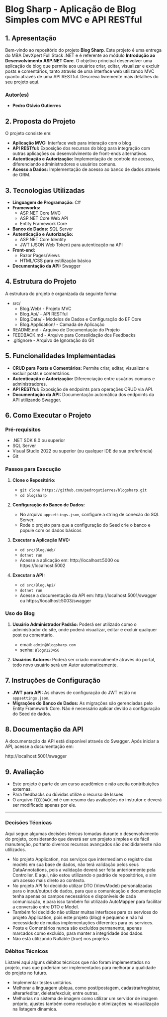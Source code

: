 # **Blog Sharp - Aplicação de Blog Simples com MVC e API RESTful**

## **1. Apresentação**

Bem-vindo ao repositório do projeto **Blog Sharp**. Este projeto é uma entrega do MBA DevXpert Full Stack .NET e é referente ao módulo **Introdução ao Desenvolvimento ASP.NET Core**.
O objetivo principal desenvolver uma aplicação de blog que permite aos usuários criar, editar, visualizar e excluir posts e comentários, tanto através de uma interface web utilizando MVC quanto através de uma API RESTful.
Descreva livremente mais detalhes do seu projeto aqui.

### **Autor(es)**
- **Pedro Otávio Gutierres**

## **2. Proposta do Projeto**

O projeto consiste em:

- **Aplicação MVC:** Interface web para interação com o blog.
- **API RESTful:** Exposição dos recursos do blog para integração com outras aplicações ou desenvolvimento de front-ends alternativos.
- **Autenticação e Autorização:** Implementação de controle de acesso, diferenciando administradores e usuários comuns.
- **Acesso a Dados:** Implementação de acesso ao banco de dados através de ORM.

## **3. Tecnologias Utilizadas**

- **Linguagem de Programação:** C#
- **Frameworks:**
  - ASP.NET Core MVC
  - ASP.NET Core Web API
  - Entity Framework Core
- **Banco de Dados:** SQL Server
- **Autenticação e Autorização:**
  - ASP.NET Core Identity
  - JWT (JSON Web Token) para autenticação na API
- **Front-end:**
  - Razor Pages/Views
  - HTML/CSS para estilização básica
- **Documentação da API:** Swagger

## **4. Estrutura do Projeto**

A estrutura do projeto é organizada da seguinte forma:

- src/
  - Blog.Web/ - Projeto MVC
  - Blog.Api/ - API RESTful
  - Blog.Data/ - Modelos de Dados e Configuração do EF Core
  - Blog.Application/ - Camada de Aplicação
- README.md - Arquivo de Documentação do Projeto
- FEEDBACK.md - Arquivo para Consolidação dos Feedbacks
- .gitignore - Arquivo de Ignoração do Git

## **5. Funcionalidades Implementadas**

- **CRUD para Posts e Comentários:** Permite criar, editar, visualizar e excluir posts e comentários.
- **Autenticação e Autorização:** Diferenciação entre usuários comuns e administradores.
- **API RESTful:** Exposição de endpoints para operações CRUD via API.
- **Documentação da API:** Documentação automática dos endpoints da API utilizando Swagger.

## **6. Como Executar o Projeto**

### **Pré-requisitos**

- .NET SDK 8.0 ou superior
- SQL Server
- Visual Studio 2022 ou superior (ou qualquer IDE de sua preferência)
- Git

### **Passos para Execução**

1. **Clone o Repositório:**
   - `git clone https://github.com/pedrogutierres/blogsharp.git`
   - `cd blogsharp`

2. **Configuração do Banco de Dados:**
   - No arquivo `appsettings.json`, configure a string de conexão do SQL Server.
   - Rode o projeto para que a configuração do Seed crie o banco e popule com os dados básicos

3. **Executar a Aplicação MVC:**
   - `cd src/Blog.Web/`
   - `dotnet run`
   - Acesse a aplicação em: http://localhost:5000 ou https://localhost:5002

4. **Executar a API:**
   - `cd src/Blog.Api/`
   - `dotnet run`
   - Acesse a documentação da API em: http://localhost:5001/swagger ou https://localhost:5003/swagger

### **Uso do Blog**

1. **Usuário Administrador Padrão:** Poderá ser utilizado como o administrador do site, onde poderá visualizar, editar e excluir qualquer post ou comentário.
   - email: `admin@blogsharp.com`
   - senha: `Blog@123456`
   
2. **Usuários Autores:** Poderá ser criado mormalmente através do portal, todo novo usuário será um Autor automaticamente.

## **7. Instruções de Configuração**

- **JWT para API:** As chaves de configuração do JWT estão no `appsettings.json`.
- **Migrações do Banco de Dados:** As migrações são gerenciadas pelo Entity Framework Core. Não é necessário aplicar devido a configuração do Seed de dados.

## **8. Documentação da API**

A documentação da API está disponível através do Swagger. Após iniciar a API, acesse a documentação em:

http://localhost:5001/swagger

## **9. Avaliação**

- Este projeto é parte de um curso acadêmico e não aceita contribuições externas. 
- Para feedbacks ou dúvidas utilize o recurso de Issues
- O arquivo `FEEDBACK.md` é um resumo das avaliações do instrutor e deverá ser modificado apenas por ele.

---

### Decisões Técnicas

Aqui segue algumas decisões ténicas tomadas durante o desenvolvimento do projeto, considerando que deverá ser um projeto simples e de fácil manutenção, portanto diversos recursos avançados são decididamente não utilizados.

- No projeto Application, nos serviços que intermediam o registro das models em sua base de dados, não terá validação pelos seus DataAnnotations, pois a validação deverá ser feita anteriormente pela Controller. E aqui, não estou utilizando o padrão de repositórios, e sim um acesso mais direto ao contexto.
- No projeto API foi decidido utilizar DTO (ViewModel) personalizadas para o input/output de dados, para que a comunicação e documentação tenha apenas os campos necessários e disponíveis de cada comunicação, e para isso também foi utilizado AutoMapper para facilitar a conversão entre DTO e Model.
- Também foi decidido não utilizar muitas interfaces para os services do projeto Application, pois este projeto (blog) é pequeno e não há necessidade de muitas implementações diferentes para os services.
- Posts e Comentários nunca são excluídos permanente, apenas marcados como excluido, para manter a integridade dos dados.
- Não está utilizando Nullable (true) nos projetos

### Débitos Técnicos

Listarei aqui alguns débitos técnicos que não foram implementados no projeto, mas que poderiam ser implementados para melhorar a qualidade do projeto no futuro.

- Implementar testes unitários.
- Melhorar a linguagem ubíqua, como post/postagem, cadastrar/registrar, alterar/editar, deletar/excluir, entre outras.
- Melhorias no sistema de imagem como utilizar um servidor de imagem próprio, ajustes também como resolução e otimizações na visualização na listagem dinamica.